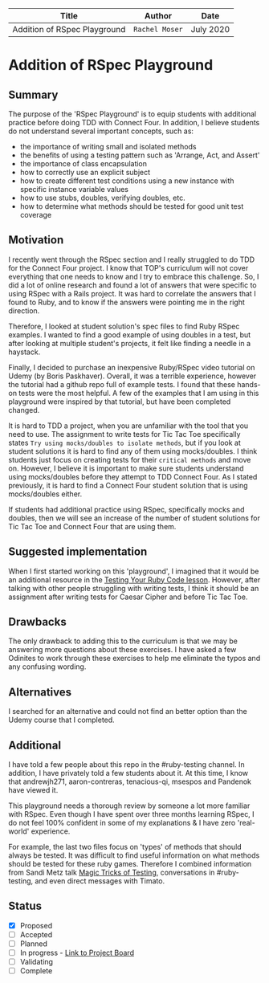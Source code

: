 | Title | Author | Date |
| --- | --- | --- |
| Addition of RSpec Playground | `Rachel Moser` | July 2020 |

# Addition of RSpec Playground

## Summary

The purpose of the 'RSpec Playground' is to equip students with additional practice before doing TDD with Connect Four. In addition, I believe students do not understand several important concepts, such as: 
- the importance of writing small and isolated methods
- the benefits of using a testing pattern such as 'Arrange, Act, and Assert'
- the importance of class encapsulation
- how to correctly use an explicit subject
- how to create different test conditions using a new instance with specific instance variable values
- how to use stubs, doubles, verifying doubles, etc.
- how to determine what methods should be tested for good unit test coverage

## Motivation

I recently went through the RSpec section and I really struggled to do TDD for the Connect Four project. I know that TOP's curriculum will not cover everything that one needs to know and I try to embrace this challenge. So, I did a lot of online research and found a lot of answers that were specific to using RSpec with a Rails project. It was hard to correlate the answers that I found to Ruby, and to know if the answers were pointing me in the right direction. 

Therefore, I looked at student solution's spec files to find Ruby RSpec examples. I wanted to find a good example of using doubles in a test, but after looking at multiple student's projects, it felt like finding a needle in a haystack. 

Finally, I decided to purchase an inexpensive Ruby/RSpec video tutorial on Udemy (by Boris Paskhaver). Overall, it was a terrible experience, however the tutorial had a github repo full of example tests. I found that these hands-on tests were the most helpful. A few of the examples that I am using in this playground were inspired by that tutorial, but have been completed changed.

It is hard to TDD a project, when you are unfamiliar with the tool that you need to use. The assignment to write tests for Tic Tac Toe specifically states `Try using mocks/doubles to isolate methods`, but if you look at student solutions it is hard to find any of them using mocks/doubles. I think students just focus on creating tests for their `critical methods` and move on. However, I believe it is important to make sure students understand using mocks/doubles before they attempt to TDD Connect Four. As I stated previously, it is hard to find a Connect Four student solution that is using mocks/doubles either. 

If students had additional practice using RSpec, specifically mocks and doubles, then we will see an increase of the number of student solutions for Tic Tac Toe and Connect Four that are using them. 

## Suggested implementation

When I first started working on this 'playground', I imagined that it would be an additional resource in the [Testing Your Ruby Code lesson](https://www.theodinproject.com/courses/ruby-programming/lessons/testing-your-ruby-code). However, after talking with other people struggling with writing tests, I think it should be an assignment after writing tests for Caesar Cipher and before Tic Tac Toe. 

## Drawbacks

The only drawback to adding this to the curriculum is that we may be answering more questions about these exercises. I have asked a few Odinites to work through these exercises to help me eliminate the typos and any confusing wording. 

## Alternatives

I searched for an alternative and could not find an better option than the Udemy course that I completed. 

## Additional

I have told a few people about this repo in the #ruby-testing channel. In addition, I have privately told a few students about it. At this time, I know that andrewjh271, aaron-contreras, tenacious-qi, msespos and Pandenok have viewed it. 

This playground needs a thorough review by someone a lot more familiar with RSpec. Even though I have spent over three months learning RSpec, I do not feel 100% confident in some of my explanations & I have zero 'real-world' experience. 

For example, the last two files focus on 'types' of methods that should always be tested. It was difficult to find useful information on what methods should be tested for these ruby games. Therefore I combined information from Sandi Metz talk [Magic Tricks of Testing](https://www.youtube.com/watch?v=URSWYvyc42M), conversations in #ruby-testing, and even direct messages with Timato. 

## Status
- [x] Proposed
- [ ] Accepted
- [ ] Planned
- [ ] In progress - [Link to Project Board](https;//github.com)
- [ ] Validating
- [ ] Complete
